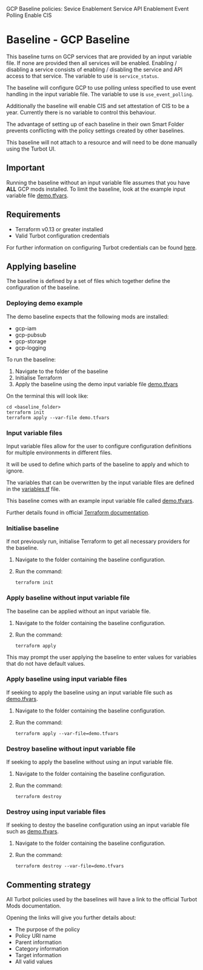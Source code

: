 GCP Baseline policies:
Sevice Enablement
Service API Enablement
Event Polling
Enable CIS

# Baseline - GCP Baseline

This baseline turns on GCP services that are provided by an input variable file.
If none are provided then all services will be enabled.
Enabling / disabling a service consists of enabling / disabling the service and API access to that service.
The variable to use is `service_status`.

The baseline will configure GCP to use polling unless specified to use event handling in the input variable file.
The variable to use is `use_event_polling`.

Additionally the baseline will enable CIS and set attestation of CIS to be a year.
Currently there is no variable to control this behaviour.

The advantage of setting up of each baseline in their own Smart Folder prevents conflicting with the policy settings
created by other baselines.

This baseline will not attach to a resource and will need to be done manually using the Turbot UI.

## Important

Running the baseline without an input variable file assumes that you have **ALL** GCP mods installed.
To limit the baseline, look at the example input variable file [demo.tfvars](demo.tfvars).

## Requirements

- Terraform v0.13 or greater installed
- Valid Turbot configuration credentials

For further information on configuring Turbot credentials can be found [here](https://turbot.com/v5/docs/reference/cli/installation#setup-your-turbot-credentials).

## Applying baseline

The baseline is defined by a set of files which together define the configuration of the baseline.

### Deploying demo example

The demo baseline expects that the following mods are installed:

- gcp-iam
- gcp-pubsub
- gcp-storage
- gcp-logging

To run the baseline:

1. Navigate to the folder of the baseline
2. Initialise Terraform
3. Apply the baseline using the demo input variable file [demo.tfvars](demo.tfvars)

On the terminal this will look like:

```shell
cd <baseline_folder>
terraform init
terraform apply --var-file demo.tfvars
```

### Input variable files

Input variable files allow for the user to configure configuration definitions for multiple environments in different files.

It will be used to define which parts of the baseline to apply and which to ignore.

The variables that can be overwritten by the input variable files are defined in the [variables.tf](variables.tf) file.

This baseline comes with an example input variable file called [demo.tfvars](demo.tfvars).

Further details found in official [Terraform documentation](https://www.terraform.io/docs/language/values/variables.html).

### Initialise baseline

If not previously run, initialise Terraform to get all necessary providers for the baseline.

1. Navigate to the folder containing the baseline configuration.
2. Run the command:

   ```shell
   terraform init
   ```

### Apply baseline without input variable file

The baseline can be applied without an input variable file.

1. Navigate to the folder containing the baseline configuration.
2. Run the command:

   ```shell
   terraform apply
   ```

This may prompt the user applying the baseline to enter values for variables that do not have default values.

### Apply baseline using input variable files

If seeking to apply the baseline using an input variable file such as [demo.tfvars](demo.tfvars).

1. Navigate to the folder containing the baseline configuration.
2. Run the command:

   ```shell
   terraform apply --var-file=demo.tfvars
   ```

### Destroy baseline without input variable file

If seeking to apply the baseline without using an input variable file.

1. Navigate to the folder containing the baseline configuration.
2. Run the command:

   ```shell
   terraform destroy
   ```

### Destroy using input variable files

If seeking to destoy the baseline configuration using an input variable file such as [demo.tfvars](demo.tfvars).

1. Navigate to the folder containing the baseline configuration.
2. Run the command:

   ```shell
   terraform destroy --var-file=demo.tfvars
   ```

## Commenting strategy

All Turbot policies used by the baselines will have a link to the official Turbot Mods documentation.

Opening the links will give you further details about:

- The purpose of the policy
- Policy URI name
- Parent information
- Category information
- Target information
- All valid values
